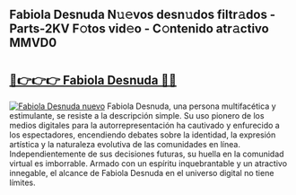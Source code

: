## Fabiola Desnuda N𝚞𝚎vos desn𝚞dos filtr𝚊dos - Parts-2KV F𝚘tos vid𝚎o - C𝚘ntenido atr𝚊ctivo MMVD0

# <h2><a href="http://mbaxxra.tromn.icu/?c=Fabiola+Desnuda">🔗👉👉👉 Fabiola Desnuda 🔗🔗</a></h2>

[![Fabiola Desnuda nuevo](https://i.imgur.com/pEAQMta.gif)](http://mbaxxra.tromn.icu/?c=Fabiola+Desnuda)
Fabiola Desnuda, una persona multifacética y estimulante, se resiste a la descripción simple. Su uso pionero de los medios digitales para la autorrepresentación ha cautivado y enfurecido a los espectadores, encendiendo debates sobre la identidad, la expresión artística y la naturaleza evolutiva de las comunidades en línea. Independientemente de sus decisiones futuras, su huella en la comunidad virtual es imborrable. Armado con un espíritu inquebrantable y un atractivo innegable, el alcance de Fabiola Desnuda en el universo digital no tiene límites.
